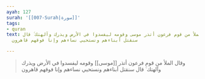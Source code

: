 ```yaml
---
ayah: 127
surah: '[[007-Surah|سورة]]'
tags:
- quran
text: وقال الملأ من قوم فرعون أتذر موسى وقومه ليفسدوا في الأرض ويذرك وآلهتك ۚ قال
  سنقتل أبناءهم ونستحيي نساءهم وإنا فوقهم قاهرون

---
```

> وقال الملأ من قوم فرعون أتذر [[موسى]] وقومه ليفسدوا في الأرض ويذرك وآلهتك ۚ قال سنقتل أبناءهم ونستحيي نساءهم وإنا فوقهم قاهرون

